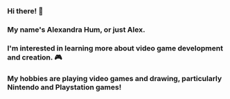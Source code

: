 ### Hi there! 👋
### My name's Alexandra Hum, or just Alex.

### I'm interested in learning more about video game development and creation. :video_game:
### My hobbies are playing video games and drawing, particularly Nintendo and Playstation games!

<!--
**Alex-Hum/Alex-Hum** is a ✨ _special_ ✨ repository because its `README.md` (this file) appears on your GitHub profile.

Here are some ideas to get you started:

- 🔭 I’m currently working on ...
- 🌱 I’m currently learning ...
- 👯 I’m looking to collaborate on ...
- 🤔 I’m looking for help with ...
- 💬 Ask me about ...
- 📫 How to reach me: ...
- 😄 Pronouns: ...
- ⚡ Fun fact: ...
-->
